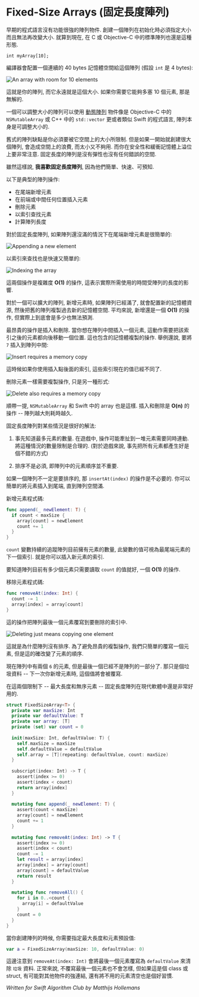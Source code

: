 # Fixed-Size Arrays (固定長度陣列)

<!--
Early programming languages didn't have very fancy arrays. You'd create the array with a specific size and from that moment on it would never grow or shrink. Even the standard arrays in C and Objective-C are still of this type.

When you define an array like so,
-->

早期的程式語言沒有功能很強的陣列物件. 創建一個陣列在初始化時必須指定大小而且無法再改變大小. 就算到現在, 在 C 或 Objective-C 中的標準陣列也還是這種形態.

	int myArray[10];

<!--
the compiler allocates one contiguous block of memory that can hold 40 bytes (assuming an `int` is 4 bytes):
-->

編譯器會配置一個連續的 40 bytes 記憶體空間給這個陣列 (假設 `int` 是 4 bytes):

![An array with room for 10 elements](Images/array.png)

<!--
That's your array. It will always be this size. If you need to fit more than 10 elements, you're out of luck... there is no room for it.

To get an array that grows when it gets full you need to use a [dynamic array](https://en.wikipedia.org/wiki/Dynamic_array) object such as `NSMutableArray` in Objective-C or `std::vector` in C++, or a language like Swift whose arrays increase their capacity as needed.

A major downside of the old-style arrays is that they need to be big enough or you run out of space. But if they are too big you're wasting memory. And you need to be careful about security flaws and crashes due to buffer overflows. In summary, fixed-size arrays are not flexible and they leave no room for error.

That said, **I like fixed-size arrays** because they are simple, fast, and predictable.

The following operations are typical for an array:

- append a new element to the end
- insert a new element at the beginning or somewhere in the middle
- delete an element
- look up an element by index
- count the size of the array

For a fixed-size array, appending is easy as long as the array isn't full yet:
-->

這就是你的陣列, 而它永遠就是這個大小. 如果你需要它能夠多塞 10 個元素, 那是無解的.

一個可以調整大小的陣列可以使用 [動態陣列](https://en.wikipedia.org/wiki/Dynamic_array) 物件像是 Objective-C 中的 `NSMutableArray` 或 C++ 中的 `std::vector` 更或者類似 Swift 的程式語言, 陣列本身是可調整大小的.

舊式的陣列缺點是你必須要被它空間上的大小所限制. 但是如果一開始就創建很大個陣列, 會造成空間上的浪費, 而太小又不夠用. 而你在安全性和緩衝記憶體上溢位上要非常注意. 固定長度的陣列是沒有彈性也沒有任何錯誤的空間.

雖然這樣說, **我喜歡固定長度陣列**, 因為他們簡單、快速、可預知.

以下是典型的陣列操作:

- 在尾端新增元素
- 在前端或中間任何位置插入元素
- 刪除元素
- 以索引查找元素
- 計算陣列長度

對於固定長度陣列, 如果陣列還沒滿的情況下在尾端新增元素是很簡單的:

![Appending a new element](Images/append.png)

<!--
Looking up by index is also quick and easy:
-->

以索引來查找也是快速又簡單的:

![Indexing the array](Images/indexing.png)

<!--
These two operations have complexity **O(1)**, meaning the time it takes to perform them is independent of the size of the array.

For an array that can grow, appending is more involved: if the array is full, new memory must be allocated and the old contents copied over to the new memory buffer. On average, appending is still an **O(1)** operation, but what goes on under the hood is less predictable.

The expensive operations are inserting and deleting. When you insert an element somewhere that's not at the end, it requires moving up the remainder of the array by one position. That involves a relatively costly memory copy operation. For example, inserting the value `7` in the middle of the array:
-->

這兩個操作是複雜度 **O(1)** 的操作, 這表示實際所需使用的時間受陣列的長度的影響.

對於一個可以擴大的陣列, 新增元素時, 如果陣列已經滿了, 就會配置新的記憶體資源, 然後把舊的陣列複製過去新的記憶體空間. 平均來說, 新增還是一個 **O(1)** 的操作, 但實際上到底會是多少也無法預測.

最昂貴的操作是插入和刪除. 當你想在陣列中間插入一個元素, 這動作需要把該索引之後的元素都向後移動一個位置. 這也包含的記憶體複製的操作. 舉例還說, 要將 `7` 插入到陣列中間:

![Insert requires a memory copy](Images/insert.png)

<!--
If your code was using any indexes into the array beyond the insertion point, these indexes are now referring to the wrong objects.

Deleting requires a copy the other way around:
-->

這時候如果你使用插入點後面的索引, 這些索引現在的值已經不同了.

刪除元素一樣需要複製操作, 只是另一種形式:

![Delete also requires a memory copy](Images/delete.png)

<!--
This, by the way, is also true for `NSMutableArray` or Swift arrays. Inserting and deleting are **O(n)** operations -- the larger the array the more time it takes.

Fixed-size arrays are a good solution when:

1. You know beforehand the maximum number of elements you'll need. In a game this could be the number of sprites that can be active at a time. It's not unreasonable to put a limit on this. (For games it's a good idea to allocate all the objects you need in advance anyway.)
2. It is not necessary to have a sorted version of the array, i.e. the order of the elements does not matter.

If the array does not need to be sorted, then an `insertAt(index)` operation is not needed. You can simply append any new elements to the end, until the array is full.

The code for adding an element becomes:
-->

順帶一提, `NSMutableArray` 和 Swift 中的 array 也是這樣. 插入和刪除是 **O(n)** 的操作 -- 陣列越大則耗時越久.

固定長度陣列對某些情況是很好的解法:

1. 事先知道最多元素的數量. 在遊戲中, 操作可能牽扯到一堆元素需要同時連動. 將這種情況的數量限制是合理的. (對於遊戲來說, 事先把所有元素都產生好是個不錯的方式)

2. 排序不是必須, 即陣列中的元素順序並不重要.

如果一個陣列不一定是要排序的, 那 `insertAt(index)` 的操作是不必要的. 你可以簡單的將元素插入到尾端, 直到陣列空間滿.

新增元素程式碼:

```swift
func append(_ newElement: T) {
  if count < maxSize {
    array[count] = newElement
    count += 1
  }
}
```

<!--
The `count` variable keeps track of the size of the array and can be considered the index just beyond the last element. That's the index where you'll insert the new element.

Determining the number of elements in the array is just a matter of reading the `count` variable, a **O(1)** operation.

The code for removing an element is equally simple:
-->

`count` 變數持續的追蹤陣列目前擁有元素的數量, 此變數的值可視為最尾端元素的下一個索引. 就是你可以插入新元素的索引.

要知道陣列目前有多少個元素只需要讀取 `count` 的值就好, 一個 **O(1)** 的操作.

移除元素程式碼:

```swift
func removeAt(index: Int) {
  count -= 1
  array[index] = array[count]
}
```

<!--
This copies the last element on top of the element you want to remove, and then decrements the size of the array.
-->

這的操作把陣列最後一個元素覆寫到要刪除的索引中.

![Deleting just means copying one element](Images/delete-no-copy.png)


<!--
This is why the array is not sorted. To avoid an expensive copy of a potentially large portion of the array we copy just one element, but that does change the order of the elements.

There are now two copies of element `6` in the array, but what was previously the last element is no longer part of the active array. It's just junk data -- the next time you append an new element, this old version of `6` will be overwritten.

Under these two constraints -- a limit on the number of elements and an unsorted array -- fixed-size arrays are still perfectly suitable for use in modern software.

Here is an implementation in Swift:
-->

這就是為什麼陣列沒有排序. 為了避免昂貴的複製操作, 我們只簡單的覆寫一個元素, 但是這的確改變了元素的順序.

現在陣列中有兩個 `6` 的元素, 但是最後一個已經不是陣列的一部分了. 那只是個垃圾資料 -- 下一次你新增元素時, 這個值將會被覆寫.

在這兩個限制下 -- 最大長度和無序元素 -- 固定長度陣列在現代軟體中還是非常好用的.


```swift
struct FixedSizeArray<T> {
  private var maxSize: Int
  private var defaultValue: T
  private var array: [T]
  private (set) var count = 0
  
  init(maxSize: Int, defaultValue: T) {
    self.maxSize = maxSize
    self.defaultValue = defaultValue
    self.array = [T](repeating: defaultValue, count: maxSize)
  }
  
  subscript(index: Int) -> T {
    assert(index >= 0)
    assert(index < count)
    return array[index]
  }
  
  mutating func append(_ newElement: T) {
    assert(count < maxSize)
    array[count] = newElement
    count += 1
  }
  
  mutating func removeAt(index: Int) -> T {
    assert(index >= 0)
    assert(index < count)
    count -= 1
    let result = array[index]
    array[index] = array[count]
    array[count] = defaultValue
    return result
  }
  
  mutating func removeAll() {
    for i in 0..<count {
      array[i] = defaultValue
    }
    count = 0
  }
}
```

<!--
When creating the array, you specify the maximum size and a default value:
-->

當你創建陣列的時候, 你需要指定最大長度和元素預設值:

```swift
var a = FixedSizeArray(maxSize: 10, defaultValue: 0)
```

<!--
Note that `removeAt(index: Int)` overwrites the last element with this `defaultValue` to clean up the "junk" object that gets left behind. Normally it wouldn't matter to leave that duplicate object in the array, but if it's a class or a struct it may have strong references to other objects and it's good boyscout practice to zero those out.
-->

這邊注意到 `removeAt(index: Int)` 會將最後一個元素覆寫為 `defaultValue` 來清除 `垃圾` 資料. 正常來說, 不覆寫最後一個元素也不會怎樣, 但如果這是個 class 或 struct, 有可能對其他物件的強連結, 還有將不用的元素清空也是個好習慣.


*Written for Swift Algorithm Club by Matthijs Hollemans*
